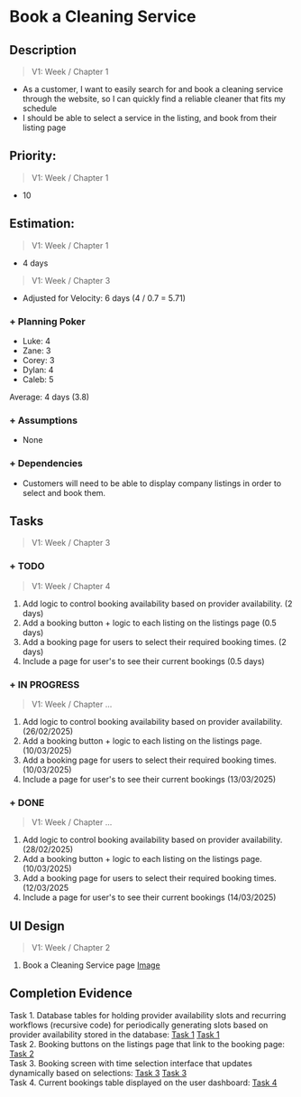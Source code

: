 # Book a Cleaning Service  

## Description  

>   V1: Week / Chapter 1
- As a customer, I want to easily search for and book a cleaning service through the website, so I can quickly find a reliable cleaner that fits my schedule
- I should be able to select a service in the listing, and book from their listing page

## Priority:  
>   V1: Week / Chapter 1 
- 10

## Estimation:  

>   V1: Week / Chapter 1
- 4 days

>   V1: Week / Chapter 3
- Adjusted for Velocity: 6 days (4 / 0.7 = 5.71)

### + Planning Poker  
  
- Luke: 4
- Zane: 3
- Corey: 3
- Dylan: 4
- Caleb: 5

Average: 4 days (3.8)

### + Assumptions  

- None

### + Dependencies

- Customers will need to be able to display company listings in order to select and book them. 

## Tasks  
>   V1: Week / Chapter 3

### + TODO
>   V1: Week / Chapter 4
1. Add logic to control booking availability based on provider availability. (2 days)
2. Add a booking button + logic to each listing on the listings page (0.5 days)
3. Add a booking page for users to select their required booking times. (2 days)
4. Include a page for user's to see their current bookings (0.5 days)
### + IN PROGRESS
>   V1: Week / Chapter ...
1. Add logic to control booking availability based on provider availability. (26/02/2025)
2. Add a booking button + logic to each listing on the listings page. (10/03/2025)
3. Add a booking page for users to select their required booking times. (10/03/2025)
4. Include a page for user's to see their current bookings (13/03/2025)
### + DONE
>   V1: Week / Chapter ...
1. Add logic to control booking availability based on provider availability. (28/02/2025)
2. Add a booking button + logic to each listing on the listings page. (10/03/2025)
3. Add a booking page for users to select their required booking times. (12/03/2025
4. Include a page for user's to see their current bookings (14/03/2025)
## UI Design  
>   V1: Week / Chapter 2


1. Book a Cleaning Service page [Image](/images/ui_design/Book_A_Cleaning_Sevice.png)
## Completion Evidence 
Task 1. Database tables for holding provider availability slots and recurring workflows (recursive code) for periodically generating slots based on provider availability stored in the database:  [Task 1](/images/iteration1_completion_evidence/Booking_Slot_API_Workflows.png) [Task 1](/images/iteration1_completion_evidence/Booking_Slot_Database_Table.png)  
Task 2. Booking buttons on the listings page that link to the booking page: [Task 2](images/iteration1_completion_evidence/booking_buttons.png)   
Task 3. Booking screen with time selection interface that updates dynamically based on selections: [Task 3](images/iteration1_completion_evidence/booking_selection_1.png) [Task 3](images/iteration1_completion_evidence/booking_selection_2.png)   
Task 4. Current bookings table displayed on the user dashboard: [Task 4](images/iteration1_completion_evidence/user_bookings_tables.png)


